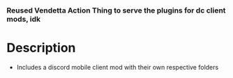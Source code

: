### Reused Vendetta Action Thing to serve the plugins for dc client mods, idk

# Description
- Includes a discord mobile client mod with their own respective folders